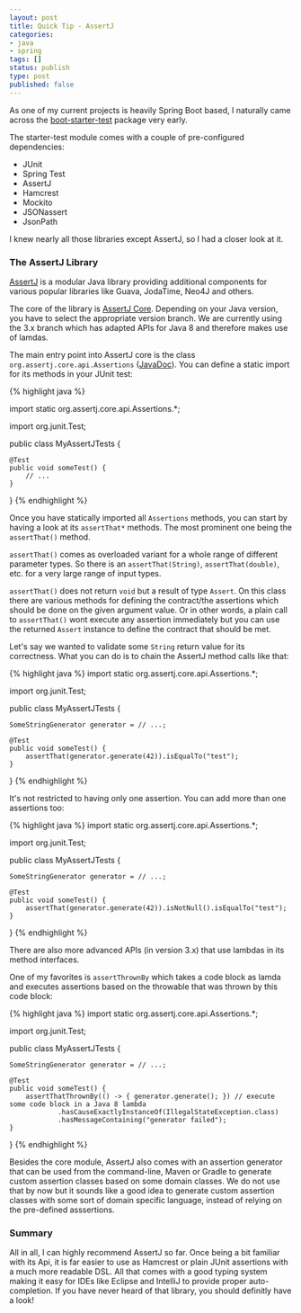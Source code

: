 ```yaml
---
layout: post
title: Quick Tip - AssertJ
categories:
- java
- spring
tags: []
status: publish
type: post
published: false
---
```


As one of my current projects is heavily Spring Boot based, I naturally came across the [boot-starter-test](https://docs.spring.io/spring-boot/docs/current/reference/html/boot-features-testing.html) package very early.

The starter-test module comes with a couple of pre-configured dependencies:

* JUnit
* Spring Test
* AssertJ
* Hamcrest
* Mockito
* JSONassert
* JsonPath

I knew nearly all those libraries except AssertJ, so I had a closer look at it.

### The AssertJ Library

[AssertJ](http://joel-costigliola.github.io/assertj/) is a modular Java library providing additional components for various popular libraries like Guava, JodaTime, Neo4J and others. 

The core of the library is [AssertJ Core](http://joel-costigliola.github.io/assertj/assertj-core.html). Depending on your Java version, you have to select the appropriate version branch. We are currently using the 3.x branch which has adapted APIs for Java 8 and therefore makes use of lamdas.

The main entry point into AssertJ core is the class `org.assertj.core.api.Assertions` ([JavaDoc](http://joel-costigliola.github.io/assertj/core-8/api/org/assertj/core/api/Assertions.html)). You can define a static import for its methods in your JUnit test:

{% highlight java %}

import static org.assertj.core.api.Assertions.*;

import org.junit.Test;

public class MyAssertJTests {
    
    @Test
    public void someTest() {
        // ...
    }

}
{% endhighlight %}

Once you have statically imported all `Assertions` methods, you can start by having a look at its `assertThat*` methods. The most prominent one being the `assertThat()` method.

`assertThat()` comes as overloaded variant for a whole range of different parameter types. So there is an `assertThat(String)`, `assertThat(double)`, etc. for a very large range of input types.

`assertThat()` does not return `void` but a result of type `Assert`. On this class there are various methods for defining the contract/the assertions which should be done on the given argument value. Or in other words, a plain call to `assertThat()` wont execute any assertion immediately but you can use the returned `Assert` instance to define the contract that should be met.

Let's say we wanted to validate some `String` return value for its correctness. What you can do is to chain the AssertJ method calls like that:

{% highlight java %}
import static org.assertj.core.api.Assertions.*;

import org.junit.Test;

public class MyAssertJTests {
    
    SomeStringGenerator generator = // ...;

    @Test
    public void someTest() {
        assertThat(generator.generate(42)).isEqualTo("test");
    }
}
{% endhighlight %}

It's not restricted to having only one assertion. You can add more than one assertions too:

{% highlight java %}
import static org.assertj.core.api.Assertions.*;

import org.junit.Test;

public class MyAssertJTests {
    
    SomeStringGenerator generator = // ...;

    @Test
    public void someTest() {
        assertThat(generator.generate(42)).isNotNull().isEqualTo("test");
    }
}
{% endhighlight %}

There are also more advanced APIs (in version 3.x) that use lambdas in its method interfaces. 

One of my favorites is `assertThrownBy` which takes a code block as lamda and executes assertions based on the throwable that was thrown by this code block:

{% highlight java %}
import static org.assertj.core.api.Assertions.*;

import org.junit.Test;

public class MyAssertJTests {
    
    SomeStringGenerator generator = // ...;

    @Test
    public void someTest() {
        assertThatThrownBy(() -> { generator.generate(); }) // execute some code block in a Java 8 lambda
                .hasCauseExactlyInstanceOf(IllegalStateException.class)
                .hasMessageContaining("generator failed");
    }
}
{% endhighlight %}

Besides the core module, AssertJ also comes with an assertion generator that can be used from the command-line, Maven or Gradle to generate custom assertion classes based on some domain classes. We do not use that by now but it sounds like a good idea to generate custom assertion classes with some sort of domain specific language, instead of relying on the pre-defined asssertions.

### Summary

All in all, I can highly recommend AssertJ so far. Once being a bit familiar with its Api, it is far easier to use as Hamcrest or plain JUnit assertions with a much more readable DSL. All that comes with a good typing system making it easy for IDEs like Eclipse and IntelliJ to provide proper auto-completion. If you have never heard of that library, you should definitly have a look!
